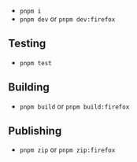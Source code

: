 - `pnpm i`
- `pnpm dev` or `pnpm dev:firefox`

## Testing

- `pnpm test`

## Building

- `pnpm build` or `pnpm build:firefox`

## Publishing

- `pnpm zip` or `pnpm zip:firefox`
